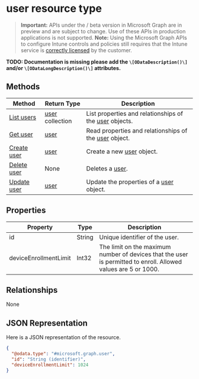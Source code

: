 ﻿# user resource type

> **Important:** APIs under the / beta version in Microsoft Graph are in preview and are subject to change. Use of these APIs in production applications is not supported.
> **Note:** Using the Microsoft Graph APIs to configure Intune controls and policies still requires that the Intune service is [correctly licensed](https://go.microsoft.com/fwlink/?linkid=839381) by the customer.

**TODO: Documentation is missing please add the `\[ODataDescription()\]` and/or `\[ODataLongDescription()\]` attributes.**
## Methods
|Method|Return Type|Description|
|---|---|---|
|[List users](https://developer.microsoft.com/en-us/graph/docs/api-reference/beta/api/api/intune_onboarding_user_list.md)|[user](https://developer.microsoft.com/en-us/graph/docs/api-reference/beta/api/resources/intune_onboarding_user.md) collection|List properties and relationships of the [user](https://developer.microsoft.com/en-us/graph/docs/api-reference/beta/api/resources/intune_onboarding_user.md) objects.|
|[Get user](https://developer.microsoft.com/en-us/graph/docs/api-reference/beta/api/api/intune_onboarding_user_get.md)|[user](https://developer.microsoft.com/en-us/graph/docs/api-reference/beta/api/resources/intune_onboarding_user.md)|Read properties and relationships of the [user](https://developer.microsoft.com/en-us/graph/docs/api-reference/beta/api/resources/intune_onboarding_user.md) object.|
|[Create user](https://developer.microsoft.com/en-us/graph/docs/api-reference/beta/api/api/intune_onboarding_user_create.md)|[user](https://developer.microsoft.com/en-us/graph/docs/api-reference/beta/api/resources/intune_onboarding_user.md)|Create a new [user](https://developer.microsoft.com/en-us/graph/docs/api-reference/beta/api/resources/intune_onboarding_user.md) object.|
|[Delete user](https://developer.microsoft.com/en-us/graph/docs/api-reference/beta/api/api/intune_onboarding_user_delete.md)|None|Deletes a [user](https://developer.microsoft.com/en-us/graph/docs/api-reference/beta/api/resources/intune_onboarding_user.md).|
|[Update user](https://developer.microsoft.com/en-us/graph/docs/api-reference/beta/api/api/intune_onboarding_user_update.md)|[user](https://developer.microsoft.com/en-us/graph/docs/api-reference/beta/api/resources/intune_onboarding_user.md)|Update the properties of a [user](https://developer.microsoft.com/en-us/graph/docs/api-reference/beta/api/resources/intune_onboarding_user.md) object.|

## Properties
|Property|Type|Description|
|---|---|---|
|id|String|Unique identifier of the user.|
|deviceEnrollmentLimit|Int32|The limit on the maximum number of devices that the user is permitted to enroll. Allowed values are 5 or 1000.|

## Relationships
None
## JSON Representation
Here is a JSON representation of the resource.
<!-- {
  "blockType": "resource",
  "keyProperty": "id",
  "@odata.type": "microsoft.graph.user"
}
-->
```json
{
  "@odata.type": "#microsoft.graph.user",
  "id": "String (identifier)",
  "deviceEnrollmentLimit": 1024
}
```



